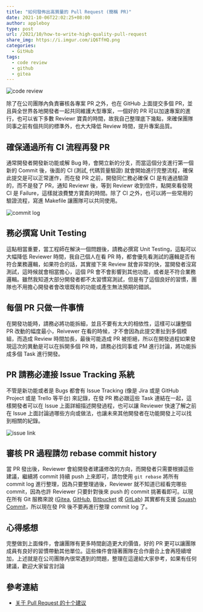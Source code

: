 ```yaml
---
title: "如何發佈出高質量的 Pull Request (簡稱 PR)"
date: 2021-10-06T22:02:25+08:00
author: appleboy
type: post
url: /2021/10/how-to-write-high-quality-pull-request
share_img: https://i.imgur.com/iQ6TfHQ.png
categories:
  - GitHub
tags:
  - code review
  - github
  - gitea
---
```


![code review](https://i.imgur.com/iQ6TfHQ.png)

除了在公司團隊內負責審核各專案 PR 之外，也在 GitHub 上面提交多個 PR，並且與全世界各地開發者一起共同維護大型專案，一個好的 PR 可以加速專案的進行，也可以省下多數 Reviewr 寶貴的時間，故我自己整理底下幾點，來確保團隊同事之前有個共同的標準外，也大大降低 Review 時間，提升專案品質。

<!--more-->

## 確保通過所有 CI 流程再發 PR

通常開發者開發新功能或解 Bug 時，會開立新的分支，而當這個分支進行第一個新的 Commit 後，後面的 CI (測試, 代碼質量驗證) 就會開始進行完整流程，確保此提交是可以正常運作，而在發 PR 之前，開發同仁務必確保 CI 是有通過驗證的，而不是發了 PR，通知 Reviewr 後，等到 Reviewr 收到信件，點開來看發現 CI 是 Failure，這樣就浪費雙方寶貴的時間。除了 CI 之外，也可以將一些常用的驗證流程，寫進 Makefile 讓團隊可以共同使用。

![commit log](https://i.imgur.com/0m2P3LI.jpg)

## 務必撰寫 Unit Testing

這點相當重要，當工程師在解決一個問題後，請務必撰寫 Unit Testing，這點可以大幅降低 Reviewer 時間，我自己個人在看 PR 時，都會優先看測試的邏輯是否有符合業務邏輯，如果符合的話，其實接下來 Review 就會非常的快，當開發者沒寫測試，這時候就會相當擔心，這個 PR 會不會影響到其他功能，或者是不符合業務邏輯。雖然我知道大部分開發者都不太習慣寫測試，但是有了這個良好的習慣，團隊也不用擔心開發者會改壞既有的功能或產生無法預期的錯誤。

## 每個 PR 只做一件事情

在開發功能時，請務必將功能拆細，並且不要有太大的相依性，這樣可以讓整個 PR 改動的幅度最小，Reivewer 在看的時候，才不會因為此提交牽扯到多個模組，而造成 Review 時間加長，最後可能造成 PR 被拒絕，所以在開發過程如果發現這次的異動是可以在拆開多個 PR 時，請務必找同事或 PM 進行討論，將功能拆成多個 Task 進行開發。

## PR 請務必連接 Issue Tracking 系統

不管是新功能或者是 Bugs 都會有 Issue Tracking (像是 Jira 或是 GitHub Project 或是 Trello 等平台) 來記錄，在發 PR 務必跟這些 Task 連結在一起，這樣開發者可以在 Issue 上面詳細描述開發過程，也可以讓 Reviewer 快速了解之前在 Issue 上面討論過哪些方向或做法，也讓未來其他開發者在功能開發上可以找到相關的紀錄。

![issue link](https://i.imgur.com/AL3qCuH.jpg)

## 審核 PR 過程請勿 rebase commit history

當 PR 發出後，Reviewer 會給開發者建議修改的方向，而開發者只需要根據這些建議，繼續將 commit 持續 push 上來即可，請勿使用 `git rebase` 將所有 commit log 進行整理，因為只要整理過後，Reviewer 就不知道已經看完哪些 commit，因為也許 Reviewer 只要針對後來 push 的 commit 挑著看即可。以現在所有 Git 服務來說 ([Gitea][11], [GitHub][12], [Bitbucket][13] 或 [GitLab][14]) 其實都有支援 [Squash Commit](https://www.gitkraken.com/learn/git/git-squash)，所以現在發 PR 後不要再進行整理 commit log 了。

[11]:https://gitea.io/en-us/
[12]:https://github.com/
[13]:https://bitbucket.org/
[14]:https://about.gitlab.com/

## 心得感想

完整做到上面條件，會讓團隊有更多時間創造更大的價值，好的 PR 更可以讓團隊成員有良好的習慣帶動其他單位。這些條件會隨著團隊在合作磨合上會再陸續增加，上述就是在公司團隊內很常遇到的問題，整理在這邊給大家參考，如果有任何建議，歡迎大家留言討論

## 參考連結

* [关于 Pull Request 的十个建议](https://www.infoq.cn/news/2015/02/pull-reques-ten-suggestion/)
